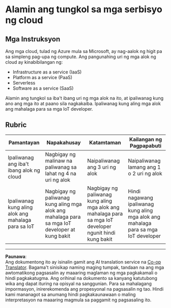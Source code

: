 <!--
CO_OP_TRANSLATOR_METADATA:
{
  "original_hash": "bfd35499bd68d7d740242bfea784bbeb",
  "translation_date": "2025-08-28T01:38:07+00:00",
  "source_file": "2-farm/lessons/4-migrate-your-plant-to-the-cloud/assignment.md",
  "language_code": "tl"
}
-->
# Alamin ang tungkol sa mga serbisyo ng cloud

## Mga Instruksyon

Ang mga cloud, tulad ng Azure mula sa Microsoft, ay nag-aalok ng higit pa sa simpleng pag-upa ng compute. Ang pangunahing uri ng mga alok ng cloud ay kinabibilangan ng:

* Infrastructure as a service (IaaS)
* Platform as a service (PaaS)
* Serverless
* Software as a service (SaaS)

Alamin ang tungkol sa iba't ibang uri ng mga alok na ito, at ipaliwanag kung ano ang mga ito at paano sila nagkakaiba. Ipaliwanag kung aling mga alok ang mahalaga para sa mga IoT developer.

## Rubric

| Pamantayan | Napakahusay | Katamtaman | Kailangan ng Pagpapabuti |
| ---------- | ----------- | ---------- | ------------------------ |
| Ipaliwanag ang iba't ibang alok ng cloud | Nagbigay ng malinaw na paliwanag sa lahat ng 4 na uri ng alok | Naipaliwanag ang 3 uri ng alok | Naipaliwanag lamang ang 1 o 2 uri ng alok |
| Ipaliwanag kung aling alok ang mahalaga para sa IoT | Nagbigay ng paliwanag kung aling mga alok ang mahalaga para sa mga IoT developer at kung bakit | Nagbigay ng paliwanag kung aling mga alok ang mahalaga para sa mga IoT developer ngunit hindi kung bakit | Hindi nagawang ipaliwanag kung aling mga alok ang mahalaga para sa mga IoT developer |

---

**Paunawa**:  
Ang dokumentong ito ay isinalin gamit ang AI translation service na [Co-op Translator](https://github.com/Azure/co-op-translator). Bagama't sinisikap naming maging tumpak, tandaan na ang mga awtomatikong pagsasalin ay maaaring maglaman ng mga pagkakamali o hindi pagkakatugma. Ang orihinal na dokumento sa kanyang katutubong wika ang dapat ituring na opisyal na sanggunian. Para sa mahalagang impormasyon, inirerekomenda ang propesyonal na pagsasalin ng tao. Hindi kami mananagot sa anumang hindi pagkakaunawaan o maling interpretasyon na maaaring magmula sa paggamit ng pagsasaling ito.